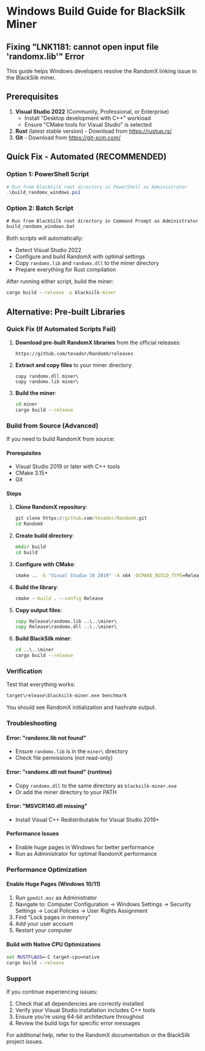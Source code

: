 # Windows Build Guide for BlackSilk Miner

## Fixing "LNK1181: cannot open input file 'randomx.lib'" Error

This guide helps Windows developers resolve the RandomX linking issue in the BlackSilk miner.

## Prerequisites

1. **Visual Studio 2022** (Community, Professional, or Enterprise)
   - Install "Desktop development with C++" workload
   - Ensure "CMake tools for Visual Studio" is selected
2. **Rust** (latest stable version) - Download from https://rustup.rs/
3. **Git** - Download from https://git-scm.com/

## Quick Fix - Automated (RECOMMENDED)

### Option 1: PowerShell Script
```powershell
# Run from BlackSilk root directory in PowerShell as Administrator
.\build_randomx_windows.ps1
```

### Option 2: Batch Script
```cmd
# Run from BlackSilk root directory in Command Prompt as Administrator
build_randomx_windows.bat
```

Both scripts will automatically:
- Detect Visual Studio 2022
- Configure and build RandomX with optimal settings
- Copy `randomx.lib` and `randomx.dll` to the miner directory
- Prepare everything for Rust compilation

After running either script, build the miner:
```cmd
cargo build --release -p blacksilk-miner
```

## Alternative: Pre-built Libraries

### Quick Fix (If Automated Scripts Fail)

1. **Download pre-built RandomX libraries** from the official releases:
   ```
   https://github.com/tevador/RandomX/releases
   ```

2. **Extract and copy files** to your miner directory:
   ```
   copy randomx.dll miner\
   copy randomx.lib miner\
   ```

3. **Build the miner**:
   ```cmd
   cd miner
   cargo build --release
   ```

### Build from Source (Advanced)

If you need to build RandomX from source:

#### Prerequisites
- Visual Studio 2019 or later with C++ tools
- CMake 3.15+
- Git

#### Steps

1. **Clone RandomX repository**:
   ```cmd
   git clone https://github.com/tevador/RandomX.git
   cd RandomX
   ```

2. **Create build directory**:
   ```cmd
   mkdir build
   cd build
   ```

3. **Configure with CMake**:
   ```cmd
   cmake .. -G "Visual Studio 16 2019" -A x64 -DCMAKE_BUILD_TYPE=Release
   ```

4. **Build the library**:
   ```cmd
   cmake --build . --config Release
   ```

5. **Copy output files**:
   ```cmd
   copy Release\randomx.lib ..\..\miner\
   copy Release\randomx.dll ..\..\miner\
   ```

6. **Build BlackSilk miner**:
   ```cmd
   cd ..\..\miner
   cargo build --release
   ```

### Verification

Test that everything works:

```cmd
target\release\blacksilk-miner.exe benchmark
```

You should see RandomX initialization and hashrate output.

### Troubleshooting

#### Error: "randomx.lib not found"
- Ensure `randomx.lib` is in the `miner\` directory
- Check file permissions (not read-only)

#### Error: "randomx.dll not found" (runtime)
- Copy `randomx.dll` to the same directory as `blacksilk-miner.exe`
- Or add the miner directory to your PATH

#### Error: "MSVCR140.dll missing"
- Install Visual C++ Redistributable for Visual Studio 2019+

#### Performance Issues
- Enable huge pages in Windows for better performance
- Run as Administrator for optimal RandomX performance

### Performance Optimization

#### Enable Huge Pages (Windows 10/11)
1. Run `gpedit.msc` as Administrator
2. Navigate to: Computer Configuration → Windows Settings → Security Settings → Local Policies → User Rights Assignment
3. Find "Lock pages in memory"
4. Add your user account
5. Restart your computer

#### Build with Native CPU Optimizations
```cmd
set RUSTFLAGS=-C target-cpu=native
cargo build --release
```

### Support

If you continue experiencing issues:
1. Check that all dependencies are correctly installed
2. Verify your Visual Studio installation includes C++ tools
3. Ensure you're using 64-bit architecture throughout
4. Review the build logs for specific error messages

For additional help, refer to the RandomX documentation or the BlackSilk project issues.
